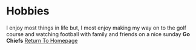 # Hobbies
I enjoy most things in life but, I most enjoy making my way on to the golf course and watching football with family and friends on a nice sunday
**Go Chiefs**
[Return To Homepage](./README.md)
